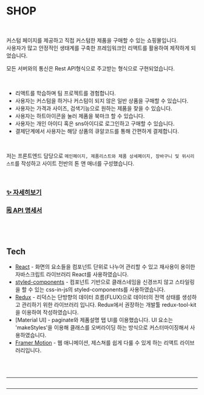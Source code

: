 <br />

# SHOP

<br />

커스텀 페이지를 제공하고 직접 커스텀한 제품을 구매할 수 있는 쇼핑몰입니다. <br />
사용자가 많고 안정적인 생태계를 구축한 프레임워크인 리액트를 활용하여 제작하게 되었습니다.

모든 서버와의 통신은 Rest API형식으로 주고받는 형식으로 구현되었습니다.

<br />

- 리액트를 학습하며 팀 프로젝트를 경험합니다.
- 사용자는 커스텀을 하거나 커스텀이 되지 않은 일반 상품을 구매할 수 있습니다.
- 사용자는 가격과 사이즈, 검색기능으로 원하는 제품을 찾을 수 있습니다.
- 사용자는 하트아이콘을 눌러 제품을 북마크 할 수 있습니다.
- 사용자는 개인 아이디 혹은 sns아이디로 로그인하고 구매할 수 있습니다.
- 결제단계에서 사용자는 해당 상품의 큐알코드를 통해 간편하게 결제합니다.

<br />

저는 프론트엔드 담당으로
`메인페이지, 제품리스트와 제품 상세페이지, 장바구니 및 위시리스트`를 작성하고 사이트 전반의 톤 앤 매너를 구성했습니다.

<br />

### [✨<u> 자세히보기</u>](https://my-portpolio.vercel.app/blog/my-firtst-blog)

### <a href='https://github.com/pvpvpvpvp/ShoppingMall' target='\_blank' rel='noreferrer'>🗒 API 명세서 </a>

<br />
<br />

## Tech

- [React] - 화면의 요소들을 컴포넌트 단위로 나누어 관리할 수 있고 재사용이 용이한 자바스크립트 라이브러리 React를 사용하였습니다.
- [styled-components] - 컴포넌트 기반으로 클래스네임을 신경쓰지 않고 스타일링을 할 수 있는 css-in-js의 styled-components를 사용하였습니다.
- [Redux] - 리덕스는 단방향의 데이터 흐름(FLUX)으로 데이터의 전역 상태를 생성하고 관리하기 위한 라이브러리 입니다.
  Redux에서 권장하는 개발툴 redux-tool-kit을 이용하여 작성하였습니다.
- [Material UI] - paginate와 제품설명 탭 UI를 이용했습니다.
  UI 요소는 'makeStyles'을 이용해 클래스를 오버라이딩 하는 방식으로 커스터마이징해서 사용하였습니다.
- [Framer Motion] - 웹 애니메이션, 제스쳐를 쉽게 다룰 수 있게 하는 리액트 라이브러리입니다.

<br />
<br />

---

<img></img>

---

<br />

[react]: (https://ko.reactjs.org/)
[styled-components]: (https://styled-components.com/)
[redux]: (https://ko.redux.js.org/)
[material icon]: (https://mui.com/components/material-icons/)
[framer motion]: (https://www.framer.com/motion/)
